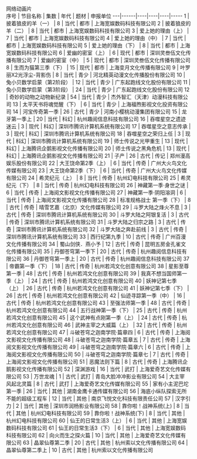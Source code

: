 网络动画片					
序号 | 节目名称 | 集数 | 年代 | 题材 | 申报单位
---|------|----|----|----|-----
1 | 披着狼皮的羊（一） | 8 | 当代 | 都市 | 上海宽娱数码科技有限公司
2 | 披着狼皮的羊（二） | 8 | 当代 | 都市 | 上海宽娱数码科技有限公司
3 | 爱上她的理由（上） | 7 | 当代 | 都市 | 上海宽娱数码科技有限公司
4 | 爱上她的理由（中） | 7 | 当代 | 都市 | 上海宽娱数码科技有限公司
5 | 爱上她的理由（下） | 8 | 当代 | 都市 | 上海宽娱数码科技有限公司
6 | 爱幽的密室（上） | 6 | 现代 | 都市 | 深圳灵叁伍文化传播有限公司
7 | 爱幽的密室（中） | 5 | 现代 | 都市 | 深圳灵叁伍文化传播有限公司
8 | 生而为猫第三季（下） | 15 | 现代 | 都市 | 上海变月文化传播有限公司
9 | 叶罗丽X2光浮尘-背影伤 | 8 | 当代 | 青少 | 河北精英动漫文化传播股份有限公司
10 | 兔小贝数学启蒙（第2阶段） | 12 | 当代 | 青少 | 广东起跑线文化股份有限公司
11 | 兔小贝数学启蒙（第3阶段） | 24 | 当代 | 青少 | 广东起跑线文化股份有限公司
12 | 奇妙的动物之动物新纪录 | 54 | 当代 | 青少 | 杰外智汇（天津）动漫科技有限公司
13 | 太平天书将魂觉醒（下） | 6 | 当代 | 青少 | 上海福煦影视文化投资有限公司
14 | 河宝传奇第一季 | 26 | 古代 | 青少 | 河南小樱桃动漫集团有限公司
15 | 龙牙第一季上 | 20 | 当代 | 科幻 | 杭州趣阅信息科技有限公司
16 | 吞噬星空之遗迹迷云 | 3 | 现代 | 科幻 | 深圳市腾讯计算机系统有限公司
17 | 吞噬星空之意志传承 | 3 | 现代 | 科幻 | 深圳市腾讯计算机系统有限公司
18 | 吞噬星空之荣归上任 | 3 | 现代 | 科幻 | 深圳市腾讯计算机系统有限公司
19 | 师士传说之光甲重生 | 13 | 现代 | 科幻 | 上海腾讯企鹅影视文化传播有限公司
20 | 师士传说之黑角危机 | 13 | 现代 | 科幻 | 上海腾讯企鹅影视文化传播有限公司
21 | 子产 | 26 | 古代 | 传记 | 郑州漫高娱乐股份有限公司
22 | 大王饶命第2季（上） | 6 | 当代 | 传奇 | 广州大火鸟文化传媒有限公司
23 | 大王饶命第2季（下） | 6 | 当代 | 传奇 | 广州大火鸟文化传媒有限公司
24 | 希灵纪元（上） | 8 | 当代 | 传奇 | 杭州幻电科技有限公司
25 | 希灵纪元（下） | 8 | 当代 | 传奇 | 杭州幻电科技有限公司
26 | 神藏第一季·身世之谜 | 6 | 当代 | 传奇 | 上海阅文影视文化传播有限公司
27 | 神藏第一季·阴阳溶洞 | 6 | 当代 | 传奇 | 上海阅文影视文化传播有限公司
28 | 标准规格战士 第一季（下） | 8 | 古代 | 传奇 | 晴雪艺嘉（北京）文化传媒有限公司
29 | 斗罗大陆之烽火不息  | 3 | 古代 | 传奇 | 深圳市腾讯计算机系统有限公司
30 | 斗罗大陆之阿银复活 | 3 | 古代 | 传奇 | 深圳市腾讯计算机系统有限公司
31 | 斗罗大陆之归宗之路 | 3 | 古代 | 传奇 | 深圳市腾讯计算机系统有限公司
32 | 斗罗大陆之奔赴前线 | 3 | 古代 | 传奇 | 深圳市腾讯计算机系统有限公司
33 | 西行纪第九季 | 10 | 古代 | 传奇 | 广州百漫文化传播有限公司
34 | 蜀山剑侠．燕小予 | 12 | 古代 | 传奇 | 昆明五房金孔雀文化传播有限公司
35 | 丹御苍穹第一季下 | 20 | 古代 | 传奇 | 杭州趣阅信息科技有限公司
36 | 丹御苍穹第一季上 | 20 | 古代 | 传奇 | 杭州趣阅信息科技有限公司
37 | 帝霸第一季（下） | 18 | 古代 | 传奇 | 杭州若鸿文化创意有限公司
38 | 星影至尊第一季 | 48 | 古代 | 传奇 | 杭州若鸿文化创意有限公司
39 | 我真不想当国师第一季（上） | 24 | 古代 | 传奇 | 杭州若鸿文化创意有限公司
40 | 妖神记第七季（上） | 26 | 古代 | 传奇 | 杭州若鸿文化创意有限公司
41 | 妖神记第七季（下） | 26 | 古代 | 传奇 | 杭州若鸿文化创意有限公司
42 | 仙迹寻踪第一季（中） | 16 | 古代 | 传奇 | 杭州若鸿文化创意有限公司
43 | 至强法师第一季 | 48 | 古代 | 传奇 | 杭州若鸿文化创意有限公司
44 | 五行战神第一季（下） | 25 | 古代 | 传奇 | 杭州若鸿文化创意有限公司
45 | 这个武神有点刚第一季（上） | 24 | 古代 | 传奇 | 杭州若鸿文化创意有限公司
46 | 武神主宰之大威篇（上） | 32 | 古代 | 传奇 | 杭州若鸿文化创意有限公司
47 | 斗破苍穹之迦南学院·篇章四 | 6 | 古代 | 传奇 | 上海阅文影视文化传播有限公司
48 | 斗破苍穹之迦南学院·篇章五 | 7 | 古代 | 传奇 | 上海阅文影视文化传播有限公司
49 | 斗破苍穹之迦南学院·篇章六 | 6 | 古代 | 传奇 | 上海阅文影视文化传播有限公司
50 | 斗破苍穹之迦南学院·篇章七 | 7 | 古代 | 传奇 | 上海阅文影视文化传播有限公司
51 | 恶魔法则下篇 | 8 | 古代 | 传奇 | 上海腾讯企鹅影视文化传播有限公司
52 | 深渊游戏 | 16 | 当代 | 武打 | 上海爱奇艺文化传媒有限公司
53 | 万世龙魂 | 1 | 古代 | 武打 | 青岛大脸冲冲影业有限公司
54 | 大主宰 风起北灵篇 | 8 | 古代 | 武打 | 上海爱奇艺文化传媒有限公司
55 | 家有小主泥巴坨第一季 | 26 | 当代 | 其他 | 湖南金鹰卡通传媒有限公司
56 | 海底小纵队探索无所不能的超级工程车 | 12 | 当代 | 其他 | 南京飞悦文化科技有限责任公司
57 | 汉字引力 | 2 | 当代 | 其他 | 深圳市润杨影业有限公司
58 | 靠你啦！战神系统(上) | 8 | 当代 | 其他 | 杭州幻电科技有限公司
59 | 靠你啦！战神系统(下) | 8 | 当代 | 其他 | 杭州幻电科技有限公司
60 | 仙王的日常生活3（上） | 6 | 当代 | 其他 | 上海宽娱数码科技有限公司
61 | 仙王的日常生活3（下） | 6 | 当代 | 其他 | 上海宽娱数码科技有限公司
62 | 向火而生之探火篇 | 10 | 当代 | 其他 | 上海爱奇艺文化传媒有限公司
63 | 晶翠仙尊第二季 | 20 | 古代 | 其他 | 杭州索以文化传播有限公司
64 | 晶翠仙尊第二季上 | 10 | 古代 | 其他 | 杭州索以文化传播有限公司
